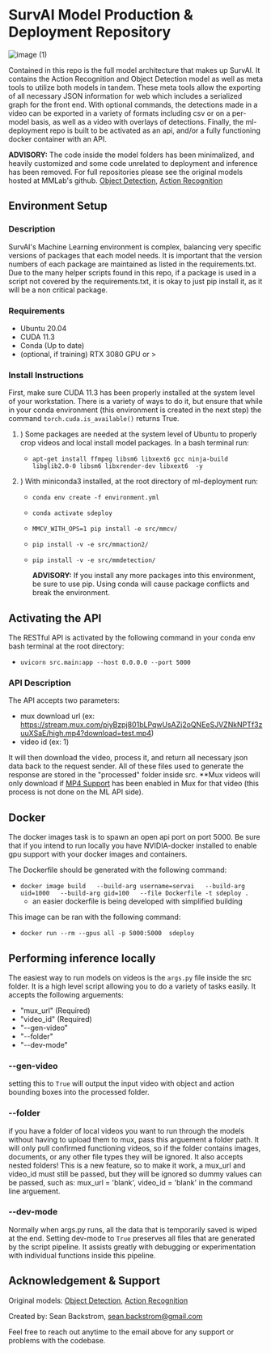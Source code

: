 
# SurvAI Model Production & Deployment Repository

![image (1)](https://user-images.githubusercontent.com/29393311/189803632-58275057-3501-4c93-8b75-77c37062d182.png)

Contained in this repo is the full model architecture that makes up SurvAI. It contains the Action Recognition and Object Detection model as well as meta tools to
utilize both models in tandem. These meta tools allow the exporting of all necessary JSON information for web which includes a serialized graph for the front end.
With optional commands, the detections made in a video can be exported in a variety of formats including csv or on a per-model basis, as well as a video with overlays
of detections. Finally, the ml-deployment repo is built to be activated as an api, and/or a fully functioning docker container with an API. 

**ADVISORY:** The code inside the model folders has been minimalized, and heavily customized and some code unrelated to deployment and inference has been removed. 
For full repositories please see the original models hosted at MMLab's github. 
[Object Detection](https://github.com/open-mmlab/mmdetection), 
[Action Recognition](https://github.com/open-mmlab/mmaction2)


## Environment Setup

### Description

SurvAI's Machine Learning environment is complex, balancing very specific versions of packages that each model needs. It is important that the version numbers
of each package are maintained as listed in the requirements.txt. Due to the many helper scripts found in this repo, if a package is used in a script not covered
by the requirements.txt, it is okay to just pip install it, as it will be a non critical package. 

### Requirements

- Ubuntu 20.04
- CUDA 11.3
- Conda (Up to date)
- (optional, if training)  RTX 3080 GPU or > 

### Install Instructions

First, make sure CUDA 11.3 has been properly installed at the system level of your workstation. There is a variety of ways to do it, 
but ensure that while in your conda environment (this environment is created in the next step) the command
``` torch.cuda.is_available() ``` returns True.

1. ) Some packages are needed at the system level of Ubuntu to properly crop videos and local install model packages. In a bash terminal run:
     - ```apt-get install ffmpeg libsm6 libxext6 gcc ninja-build libglib2.0-0 libsm6 libxrender-dev libxext6  -y```
     
2. ) With miniconda3 installed, at the root directory of ml-deployment run:

     -  ```conda env create -f environment.yml```
     -  ```conda activate sdeploy```
     -  ```MMCV_WITH_OPS=1 pip install -e src/mmcv/```
     -  ```pip install -v -e src/mmaction2/```
     -  ```pip install -v -e src/mmdetection/```
     
          **ADVISORY:**  If you install any more packages into this environment, be sure to use pip. Using conda will cause package conflicts and break the environment.


## Activating the API

The RESTful API is activated by the following command in your conda env bash terminal at the root directory:

- ```uvicorn src.main:app --host 0.0.0.0 --port 5000```

### API Description

The API accepts two parameters:
- mux download url (ex: https://stream.mux.com/piyBzpj801bLPqwUsAZj2oQNEeSJVZNkNPTf3zuuXSaE/high.mp4?download=test.mp4)
- video id (ex: 1)

It will then download the video, process it, and return all necessary json data back to the request sender. All of these files used to generate the response
are stored in the "processed" folder inside src. **Mux videos will only download if [MP4 Support](https://docs.mux.com/guides/video/enable-static-mp4-renditions) 
has been enabled in Mux for that video  (this process is not done on the ML API side).

## Docker
The docker images task is to spawn an open api port on port 5000. Be sure that if you intend to run locally you have NVIDIA-docker installed to enable gpu 
support with your docker images and containers.

The Dockerfile should be generated with the following command:
- ```docker image build   --build-arg username=servai   --build-arg uid=1000   --build-arg gid=100   --file Dockerfile -t sdeploy .```
  - an easier dockerfile is being developed with simplified building

This image can be ran with the following command:
- ```docker run --rm --gpus all -p 5000:5000  sdeploy```
 

## Performing inference locally
The easiest way to run models on videos is the ```args.py``` file inside the src folder. It is a high level script allowing you to do a variety of tasks easily.
It accepts the following arguements:
- "mux_url" (Required)
- "video_id" (Required)
- "--gen-video"
- "--folder"
- "--dev-mode"

### --gen-video
setting this to ```True``` will output the input video with object and action bounding boxes into the processed folder.

### --folder
if you have a folder of local videos you want to run through the models without having to upload them to mux, pass this arguement a folder path. It will only
pull confirmed functioning videos, so if the folder contains images, documents, or any other file types they will be ignored. It also accepts nested folders!
This is a new feature, so to make it work, a mux_url and video_id must still be passed, but they will be ignored so dummy values can be passed, such as: 
mux_url = 'blank', video_id = 'blank' in the command line arguement.

### --dev-mode
Normally when args.py runs, all the data that is temporarily saved is wiped at the end. Setting dev-mode to ```True``` preserves all files that are generated
by the script pipeline. It assists greatly with debugging or experimentation with individual functions inside this pipeline.

## Acknowledgement & Support
Original models: [Object Detection](https://github.com/open-mmlab/mmdetection), [Action Recognition](https://github.com/open-mmlab/mmaction2)

Created by: Sean Backstrom, sean.backstrom@gmail.com

Feel free to reach out anytime to the email above for any support or problems with the codebase.
     
     
     
